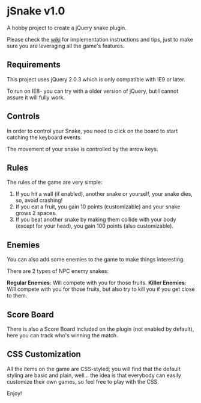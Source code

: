 jSnake v1.0
======

A hobby project to create a jQuery snake plugin.

Please check the [wiki](https://github.com/fznwebdesign/jSnake/wiki) for implementation instructions and tips, just to make sure you are leveraging all the game's features.

## Requirements

This project uses jQuery 2.0.3 which is only compatible with IE9 or later.

To run on IE8- you can try with a older version of jQuery, but I cannot assure it will fully work.

## Controls

In order to control your Snake, you need to click on the board to start catching the keyboard events.

The movement of your snake is controlled by the arrow keys.

## Rules

The rules of the game are very simple:

1. If you hit a wall (if enabled), another snake or yourself, your snake dies, so, avoid crashing!
2. If you eat a fruit, you gain 10 points (customizable) and your snake grows 2 spaces.
3. If you beat another snake by making them collide with your body (except for your head), you gain 100 points (also customizable).

## Enemies

You can also add some enemies to the game to make things interesting.

There are 2 types of NPC enemy snakes:

**Regular Enemies**: Will compete with you for those fruits.
**Killer Enemies**: Will compete with you for those fruits, but also try to kill you if you get close to them.

## Score Board

There is also a Score Board included on the plugin (not enabled by default), here you can track who's winning the match.

## CSS Customization

All the items on the game are CSS-styled; you will find that the default styling are basic and plain, well... the idea is that everybody can easily customize their own games, so feel free to play with the CSS.


Enjoy!
